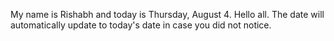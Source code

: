 My name is Rishabh and today is Thursday, August 4. Hello all. The date will automatically update to today's date in case you did not notice.
